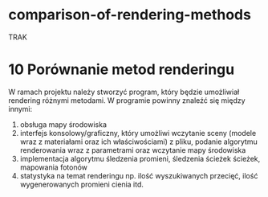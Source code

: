 # comparison-of-rendering-methods
TRAK

# 10 Porównanie metod renderingu 
W ramach projektu należy stworzyć program, który będzie umożliwiał rendering różnymi metodami. W programie powinny znaleźć się między innymi: 
1. obsługa mapy środowiska 
2. interfejs konsolowy/graficzny, który umożliwi wczytanie sceny (modele wraz z materiałami oraz ich właściwościami) z pliku, podanie algorytmu renderowania wraz z parametrami oraz wczytanie mapy środowiska 
3. implementacja algorytmu śledzenia promieni, śledzenia ścieżek ścieżek, mapowania fotonów 
4. statystyka na temat renderingu np. ilość wyszukiwanych przecięć, ilość wygenerowanych promieni cienia itd.